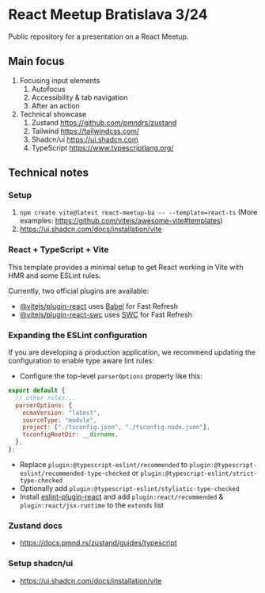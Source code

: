 # React Meetup Bratislava 3/24

Public repository for a presentation on a React Meetup.

## Main focus

1. Focusing input elements
   1. Autofocus
   2. Accessibility & tab navigation
   3. After an action
2. Technical showcase
   1. Zustand https://github.com/pmndrs/zustand
   2. Tailwind https://tailwindcss.com/
   3. Shadcn/ui https://ui.shadcn.com
   4. TypeScript https://www.typescriptlang.org/

## Technical notes

### Setup

1. `npm create vite@latest react-meetup-ba -- --template=react-ts` 
   (More examples: https://github.com/vitejs/awesome-vite#templates)
2. https://ui.shadcn.com/docs/installation/vite

### React + TypeScript + Vite

This template provides a minimal setup to get React working in Vite with HMR and some ESLint rules.

Currently, two official plugins are available:

- [@vitejs/plugin-react](https://github.com/vitejs/vite-plugin-react/blob/main/packages/plugin-react/README.md) uses [Babel](https://babeljs.io/) for Fast Refresh
- [@vitejs/plugin-react-swc](https://github.com/vitejs/vite-plugin-react-swc) uses [SWC](https://swc.rs/) for Fast Refresh

### Expanding the ESLint configuration

If you are developing a production application, we recommend updating the configuration to enable type aware lint rules:

- Configure the top-level `parserOptions` property like this:

```js
export default {
  // other rules...
  parserOptions: {
    ecmaVersion: "latest",
    sourceType: "module",
    project: ["./tsconfig.json", "./tsconfig.node.json"],
    tsconfigRootDir: __dirname,
  },
};
```

- Replace `plugin:@typescript-eslint/recommended` to `plugin:@typescript-eslint/recommended-type-checked` or `plugin:@typescript-eslint/strict-type-checked`
- Optionally add `plugin:@typescript-eslint/stylistic-type-checked`
- Install [eslint-plugin-react](https://github.com/jsx-eslint/eslint-plugin-react) and add `plugin:react/recommended` & `plugin:react/jsx-runtime` to the `extends` list

### Zustand docs

- https://docs.pmnd.rs/zustand/guides/typescript

### Setup shadcn/ui

- https://ui.shadcn.com/docs/installation/vite
